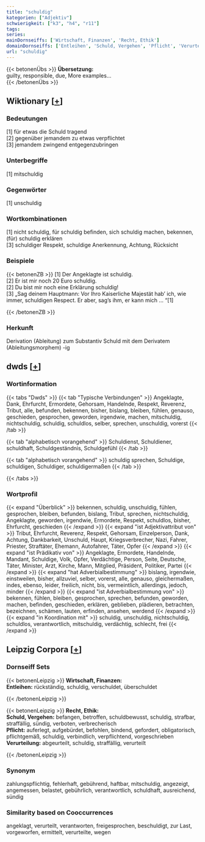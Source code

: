 ```yaml
---
title: "schuldig"
kategorien: ["Adjektiv"]
schwierigkeit: ["k3", "h4", "r11"]
tags:
series:
mainDornseiffs: ['Wirtschaft, Finanzen', 'Recht, Ethik']
domainDornseiffs: ['Entleihen', 'Schuld, Vergehen', 'Pflicht', 'Verurteilung']
url: "schuldig"
---
```


{{< betonenÜbs >}}
**Übersetzung:**  
guilty, responsible, due, More examples...  
{{< /betonenÜbs >}}

## Wiktionary [[+](https://de.wiktionary.org/wiki/schuldig)]

### Bedeutungen
[1] für etwas die Schuld tragend  
[2] gegenüber jemandem zu etwas verpflichtet  
[3] jemandem zwingend entgegenzubringen  

### Unterbegriffe
[1] mitschuldig  

### Gegenwörter
[1] unschuldig  

### Wortkombinationen
[1] nicht schuldig, für schuldig befinden, sich schuldig machen, bekennen, (für) schuldig erklären  
[3] schuldiger Respekt, schuldige Anerkennung, Achtung, Rücksicht  

### Beispiele
{{< betonenZB >}}
[1] Der Angeklagte ist schuldig.  
[2] Er ist mir noch 20 Euro schuldig.  
[2] Du bist mir noch eine Erklärung schuldig!  
[3] „Sag deinem Hauptmann: Vor Ihro Kaiserliche Majestät hab’ ich, wie immer, schuldigen Respect. Er aber, sag’s ihm, er kann mich … “[1]  

{{< /betonenZB >}}
### Herkunft
Derivation (Ableitung) zum Substantiv Schuld mit dem Derivatem (Ableitungsmorphem) -ig  



## dwds [[+](https://www.dwds.de/wb/schuldig)]

### Wortinformation
{{< tabs "Dwds" >}}
{{< tab "Typische Verbindungen" >}}
Angeklagte, Dank, Ehrfurcht, Ermordete, Gehorsam, Handelnde, Respekt, Reverenz, Tribut, alle, befunden, bekennen, bisher, bislang, bleiben, fühlen, genauso, geschieden, gesprochen, geworden, irgendwie, machen, mitschuldig, nichtschuldig, schuldig, schuldlos, selber, sprechen, unschuldig, vorerst
{{< /tab >}}

{{< tab "alphabetisch vorangehend" >}}
Schuldienst, Schuldiener, schuldhaft, Schuldgeständnis, Schuldgefühl
{{< /tab >}}

{{< tab "alphabetisch vorangehend" >}}
schuldig sprechen, Schuldige, schuldigen, Schuldiger, schuldigermaßen
{{< /tab >}}

{{< /tabs >}}

### Wortprofil
{{< expand "Überblick" >}} bekennen, schuldig, unschuldig, fühlen, gesprochen, bleiben, befunden, bislang, Tribut, sprechen, nichtschuldig, Angeklagte, geworden, irgendwie, Ermordete, Respekt, schuldlos, bisher, Ehrfurcht, geschieden {{< /expand >}}
{{< expand "ist Adjektivattribut von" >}} Tribut, Ehrfurcht, Reverenz, Respekt, Gehorsam, Einzelperson, Dank, Achtung, Dankbarkeit, Unschuld, Haupt, Kriegsverbrecher, Nazi, Fahrer, Priester, Straftäter, Ehemann, Autofahrer, Täter, Opfer {{< /expand >}}
{{< expand "ist Prädikativ von" >}} Angeklagte, Ermordete, Handelnde, Mandant, Schuldige, Volk, Opfer, Verdächtige, Person, Seite, Deutsche, Täter, Minister, Arzt, Kirche, Mann, Mitglied, Präsident, Politiker, Partei {{< /expand >}}
{{< expand "hat Adverbialbestimmung" >}} bislang, irgendwie, einstweilen, bisher, allzuviel, selber, vorerst, alle, genauso, gleichermaßen, indes, ebenso, leider, freilich, nicht, bis, vermeintlich, allerdings, jedoch, minder {{< /expand >}}
{{< expand "ist Adverbialbestimmung von" >}} bekennen, fühlen, bleiben, gesprochen, sprechen, befunden, geworden, machen, befinden, geschieden, erklären, geblieben, plädieren, betrachten, bezeichnen, schämen, lauten, erfinden, ansehen, werdend {{< /expand >}}
{{< expand "in Koordination mit" >}} schuldig, unschuldig, nichtschuldig, schuldlos, verantwortlich, mitschuldig, verdächtig, schlecht, frei {{< /expand >}}

## Leipzig Corpora [[+](https://corpora.uni-leipzig.de/en/res?word=schuldig&corpusId=deu_newscrawl-public_2018)]

### Dornseiff Sets
{{< betonenLeipzig >}}
**Wirtschaft, Finanzen:**  
**Entleihen:** rückständig, schuldig, verschuldet, überschuldet  

{{< /betonenLeipzig >}}


{{< betonenLeipzig >}}
**Recht, Ethik:**  
**Schuld, Vergehen:** befangen, betroffen, schuldbewusst, schuldig, strafbar, straffällig, sündig, verboten, verbrecherisch  
**Pflicht:** auferlegt, aufgebürdet, befohlen, bindend, gefordert, obligatorisch, pflichtgemäß, schuldig, verbindlich, verpflichtend, vorgeschrieben  
**Verurteilung:** abgeurteilt, schuldig, straffällig, verurteilt  

{{< /betonenLeipzig >}}

### Synonym
zahlungspflichtig, fehlerhaft, gebührend, haftbar, mitschuldig, angezeigt, angemessen, belastet, gebührlich, verantwortlich, schuldhaft, ausreichend, sündig


### Similarity based on Cooccurrences
angeklagt, verurteilt, verantworten, freigesprochen, beschuldigt, zur Last, vorgeworfen, ermittelt, verurteilte, wegen

